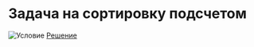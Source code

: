 # Задача на сортировку подсчетом
![Условие](https://i.ibb.co/qxYzwPL/2020-07-08-14-41-34.png)
[Решение](https://github.com/Drauggy/Stepik_algorithm_course/blob/master/src/com/stepik/algo/StableSort.java)
